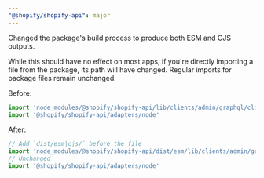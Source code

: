```yaml
---
"@shopify/shopify-api": major
---
```


Changed the package's build process to produce both ESM and CJS outputs.

While this should have no effect on most apps, if you're directly importing a file from the package, its path will have changed.
Regular imports for package files remain unchanged.

Before:

```ts
import 'node_modules/@shopify/shopify-api/lib/clients/admin/graphql/client'
import '@shopify/shopify-api/adapters/node'
```

After:

```ts
// Add `dist/esm|cjs/` before the file
import 'node_modules/@shopify/shopify-api/dist/esm/lib/clients/admin/graphql/client'
// Unchanged
import '@shopify/shopify-api/adapters/node'
```
